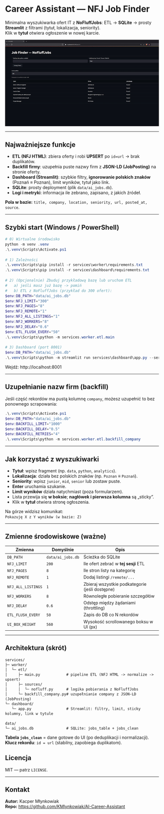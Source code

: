 # Career Assistant — NFJ Job Finder

Minimalna wyszukiwarka ofert IT z **NoFluffJobs**: ETL → **SQLite** → prosty **Streamlit** z filtrami (tytuł, lokalizacja, seniority).  
Klik w **tytuł** otwiera ogłoszenie w nowej karcie.

![Demo GIF](docs/demo.gif)

---

## Najważniejsze funkcje

- **ETL (NFJ HTML)**: zbiera oferty i robi **UPSERT** po `id=url` → brak duplikatów.  
- **Backfill firmy**: uzupełnia puste nazwy firm z **JSON-LD (JobPosting)** na stronie oferty.  
- **Dashboard (Streamlit)**: szybkie filtry, **ignorowanie polskich znaków** (Poznań ≡ Poznan), limit wyników, tytuł jako link.  
- **SQLite**: prosty deployment (plik `data/ai_jobs.db`).  
- **Logi i metryki**: informacja ile zebrano, zapisano, z jakich źródeł.

**Pola w bazie:** `title, company, location, seniority, url, posted_at, source`.

---

## Szybki start (Windows / PowerShell)

```powershell
# 0) Wirtualne środowisko
python -m venv .venv
.\.venv\Scripts\Activate.ps1

# 1) Zależności
.\.venv\Scripts\pip install -r services\worker\requirements.txt
.\.venv\Scripts\pip install -r services\dashboard\requirements.txt

# 2) (Opcjonalnie) Zbuduj przykładową bazę lub uruchom ETL
#   a) jeśli masz już bazę -> pomiń
#   b) ETL z NoFluffJobs (przykład do 300 ofert):
$env:DB_PATH="data/ai_jobs.db"
$env:NFJ_LIMIT="300"
$env:NFJ_PAGES="8"
$env:NFJ_REMOTE="1"
$env:NFJ_ALL_LISTINGS="1"
$env:NFJ_WORKERS="8"
$env:NFJ_DELAY="0.6"
$env:ETL_FLUSH_EVERY="50"
.\.venv\Scripts\python -m services.worker.etl.main

# 3) Dashboard (port 8001)
$env:DB_PATH="data/ai_jobs.db"
.\.venv\Scripts\python -m streamlit run services\dashboard\app.py --server.port 8001
```

Wejdź: http://localhost:8001

---

## Uzupełnianie nazw firm (backfill)

Jeśli część rekordów ma pustą kolumnę `company`, możesz uzupełnić to bez ponownego scrapowania:

```powershell
.\.venv\Scripts\Activate.ps1
$env:DB_PATH="data/ai_jobs.db"
$env:BACKFILL_LIMIT="1000"
$env:BACKFILL_DELAY="0.5"
$env:BACKFILL_RETRIES="4"
.\.venv\Scripts\python -m services.worker.etl.backfill_company
```

---

## Jak korzystać z wyszukiwarki

- **Tytuł**: wpisz fragment (np. `data`, `python`, `analytics`).  
- **Lokalizacja**: działa bez polskich znaków (np. `Poznan` ≡ `Poznań`).  
- **Seniority**: wpisz `junior`, `mid`, `senior` lub zostaw puste.  
- **Enter** uruchamia szukanie.  
- **Limit wyników** działa natychmiast (poza formularzem).  
- Lista przewija się **w boksie**; **nagłówek i pierwsza kolumna** są „sticky”.  
- Klik w **tytuł** otwiera stronę ogłoszenia.

Na górze widzisz komunikat:  
`Pokazuję X z Y wyników (w bazie: Z)`

---

## Zmienne środowiskowe (ważne)

| Zmienna              | Domyślnie        | Opis |
|----------------------|------------------|------|
| `DB_PATH`            | `data/ai_jobs.db`| Ścieżka do SQLite |
| `NFJ_LIMIT`          | `200`            | Ile ofert zebrać w **tej sesji** ETL |
| `NFJ_PAGES`          | `8`              | Ile stron listy na kategorię |
| `NFJ_REMOTE`         | `1`              | Dodaj listingi `/remote/...` |
| `NFJ_ALL_LISTINGS`   | `1`              | Zbieraj wszystkie podkategorie (jeśli dostępne) |
| `NFJ_WORKERS`        | `8`              | Równoległe pobieranie szczegółów |
| `NFJ_DELAY`          | `0.6`            | Odstęp między żądaniami (throttling) |
| `ETL_FLUSH_EVERY`    | `50`             | Zapis do DB co N rekordów |
| `UI_BOX_HEIGHT`      | `560`            | Wysokość scrollowanego boksu w UI (px) |

---

## Architektura (skrót)

```
services/
├─ worker/
│  └─ etl/
│     ├─ main.py            # pipeline ETL (NFJ HTML -> normalize -> upsert)
│     ├─ sources/
│     │  └─ nofluff.py      # logika pobierania z NoFluffJobs
│     └─ backfill_company.py# uzupełnianie company z JSON-LD (JobPosting)
└─ dashboard/
   └─ app.py                # Streamlit: filtry, limit, sticky kolumny, link w tytule

data/
└─ ai_jobs.db               # SQLite: jobs_table + jobs_clean
```

**Tabela `jobs_clean`** = dane gotowe do UI (po deduplikacji i normalizacji).  
**Klucz rekordu**: `id = url` (stabilny, zapobiega duplikatom).


## Licencja

MIT — patrz `LICENSE`.

---

## Kontakt

**Autor:** Kacper Młynkowiak  
**Repo:** https://github.com/KMlynkowiak/AI-Career-Assistant
